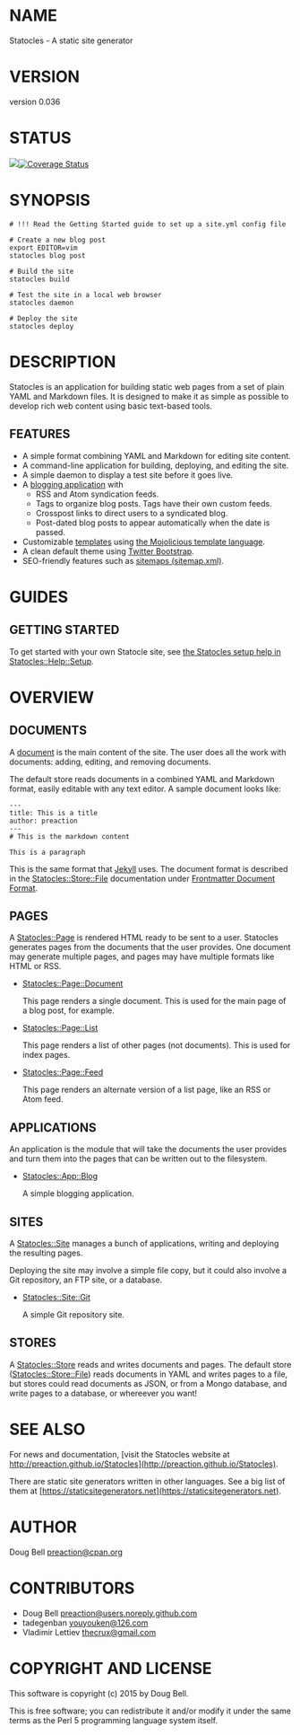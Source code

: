 # NAME

Statocles - A static site generator

# VERSION

version 0.036

# STATUS

<a href="https://travis-ci.org/preaction/Statocles"><img src="https://travis-ci.org/preaction/Statocles.svg?branch=master"></a><a href="https://coveralls.io/r/preaction/Statocles"><img src="https://coveralls.io/repos/preaction/Statocles/badge.png" alt="Coverage Status" /></a>

# SYNOPSIS

    # !!! Read the Getting Started guide to set up a site.yml config file

    # Create a new blog post
    export EDITOR=vim
    statocles blog post

    # Build the site
    statocles build

    # Test the site in a local web browser
    statocles daemon

    # Deploy the site
    statocles deploy

# DESCRIPTION

Statocles is an application for building static web pages from a set of plain
YAML and Markdown files. It is designed to make it as simple as possible to
develop rich web content using basic text-based tools.

## FEATURES

- A simple format combining YAML and Markdown for editing site content.
- A command-line application for building, deploying, and editing the site.
- A simple daemon to display a test site before it goes live.
- A [blogging application](https://metacpan.org/pod/Statocles::App::Blog#FEATURES) with
    - RSS and Atom syndication feeds.
    - Tags to organize blog posts. Tags have their own custom feeds.
    - Crosspost links to direct users to a syndicated blog.
    - Post-dated blog posts to appear automatically when the date is passed.
- Customizable [templates](https://metacpan.org/pod/Statocles::Template) using [the Mojolicious template
language](https://metacpan.org/pod/Mojo::Template#SYNTAX).
- A clean default theme using [Twitter Bootstrap](http://getbootstrap.com).
- SEO-friendly features such as [sitemaps (sitemap.xml)](http://www.sitemaps.org).

# GUIDES

## GETTING STARTED

To get started with your own Statocle site, see
[the Statocles setup help in Statocles::Help::Setup](https://metacpan.org/pod/Statocles::Help::Setup).

# OVERVIEW

## DOCUMENTS

A [document](https://metacpan.org/pod/Statocles::Document) is the main content of the site. The user does
all the work with documents: adding, editing, and removing documents.

The default store reads documents in a combined YAML and Markdown format,
easily editable with any text editor. A sample document looks like:

    ---
    title: This is a title
    author: preaction
    ---
    # This is the markdown content

    This is a paragraph

This is the same format that [Jekyll](http://jekyllrb.com) uses. The document
format is described in the [Statocles::Store::File](https://metacpan.org/pod/Statocles::Store::File) documentation under
[Frontmatter Document Format](https://metacpan.org/pod/Statocles::Store::File#Frontmatter-Document-Format).

## PAGES

A [Statocles::Page](https://metacpan.org/pod/Statocles::Page) is rendered HTML ready to be sent to a user. Statocles
generates pages from the documents that the user provides. One document may
generate multiple pages, and pages may have multiple formats like HTML or RSS.

- [Statocles::Page::Document](https://metacpan.org/pod/Statocles::Page::Document)

    This page renders a single document. This is used for the main page of a blog
    post, for example.

- [Statocles::Page::List](https://metacpan.org/pod/Statocles::Page::List)

    This page renders a list of other pages (not documents). This is used for index
    pages.

- [Statocles::Page::Feed](https://metacpan.org/pod/Statocles::Page::Feed)

    This page renders an alternate version of a list page, like an RSS or Atom feed.

## APPLICATIONS

An application is the module that will take the documents the user provides and
turn them into the pages that can be written out to the filesystem.

- [Statocles::App::Blog](https://metacpan.org/pod/Statocles::App::Blog)

    A simple blogging application.

## SITES

A [Statocles::Site](https://metacpan.org/pod/Statocles::Site) manages a bunch of applications, writing and deploying the
resulting pages.

Deploying the site may involve a simple file copy, but it could also involve a
Git repository, an FTP site, or a database.

- [Statocles::Site::Git](https://metacpan.org/pod/Statocles::Site::Git)

    A simple Git repository site.

## STORES

A [Statocles::Store](https://metacpan.org/pod/Statocles::Store) reads and writes documents and pages. The default store
([Statocles::Store::File](https://metacpan.org/pod/Statocles::Store::File)) reads documents in YAML and writes pages to a file,
but stores could read documents as JSON, or from a Mongo database, and write
pages to a database, or whereever you want!

# SEE ALSO

For news and documentation, [visit the Statocles website at
http://preaction.github.io/Statocles](http://preaction.github.io/Statocles).

There are static site generators written in other languages. See a big list of
them at [https://staticsitegenerators.net](https://staticsitegenerators.net).

# AUTHOR

Doug Bell <preaction@cpan.org>

# CONTRIBUTORS

- Doug Bell <preaction@users.noreply.github.com>
- tadegenban <youyouken@126.com>
- Vladimir Lettiev <thecrux@gmail.com>

# COPYRIGHT AND LICENSE

This software is copyright (c) 2015 by Doug Bell.

This is free software; you can redistribute it and/or modify it under
the same terms as the Perl 5 programming language system itself.
